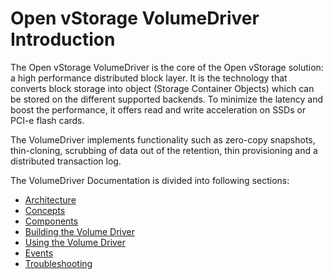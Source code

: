 # Open vStorage VolumeDriver Introduction
The Open vStorage VolumeDriver is the core of the Open vStorage solution: a high performance distributed block layer. It is the technology that converts block storage into object (Storage Container Objects) which can be stored on the different supported backends. To minimize the latency and boost the performance, it offers read and write acceleration on SSDs or PCI-e flash cards.

The VolumeDriver implements functionality such as zero-copy snapshots, thin-cloning, scrubbing of data out of the retention, thin provisioning and a distributed transaction log.



The VolumeDriver Documentation is divided into following sections:
* [Architecture](docs/architecture.md)
* [Concepts](docs/concepts.md)
* [Components](docs/components.md)
* [Building the Volume Driver](docs/building.md)
* [Using the Volume Driver](docs/using.md)
* [Events](docs/events.md)
* [Troubleshooting](docs/troubleshooting.md)
    